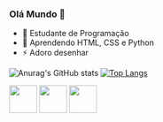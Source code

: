 ### Olá Mundo 👋


- 🔭 Estudante de Programação
- 🌱 Aprendendo HTML, CSS e Python
- ⚡ Adoro desenhar


![Anurag's GitHub stats](https://github-readme-stats.vercel.app/api?username=BrenoTNK&show_icons=true&theme=dark)
[![Top Langs](https://github-readme-stats.vercel.app/api/top-langs/?username=BrenoTNK&layout=compact&theme=dark)](https://github.com/anuraghazra/github-readme-stats)


<div style="display: inline-block">
  <img src="https://cdn.jsdelivr.net/gh/devicons/devicon/icons/python/python-original.svg" height=50/>
  <img src="https://cdn.jsdelivr.net/gh/devicons/devicon/icons/html5/html5-original.svg" height=50/>
  <img src="https://cdn.jsdelivr.net/gh/devicons/devicon/icons/css3/css3-original.svg" height=50/>
</div>
